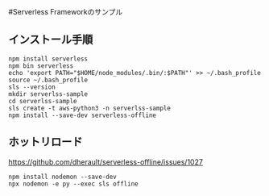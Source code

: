 #Serverless Frameworkのサンプル

## インストール手順

```
npm install serverless
npm bin serverless
echo 'export PATH="$HOME/node_modules/.bin/:$PATH"' >> ~/.bash_profile
source ~/.bash_profile
sls --version
mkdir serverlss-sample
cd serverlss-sample
sls create -t aws-python3 -n serverlss-sample
npm install --save-dev serverless-offline
```

## ホットリロード
https://github.com/dherault/serverless-offline/issues/1027

```
npm install nodemon --save-dev
npx nodemon -e py --exec sls offline
```
